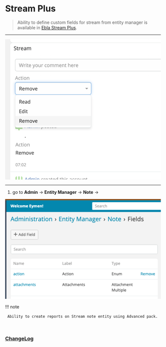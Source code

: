 # Stream Plus

> Ability to define custom fields for stream from entity manager is available
> in [Ebla Stream Plus](https://www.eblasoft.com.tr/espocrm-extension-page/stream-plus).
>


---


![Stream Plus](../../_static/images/extensions/ebla-stream-plus/stream-plus.png)


---

1. go to **Admin** -> **Entity Manager** -> **Note** ->

![Stream Plus](../../_static/images/extensions/ebla-stream-plus/stream-plus-op.png)

!!! note

     Ability to create reports on Stream note entity using Advanced pack.

<br>

### <font color=gray> [ChangeLog](changelog.md) </font>